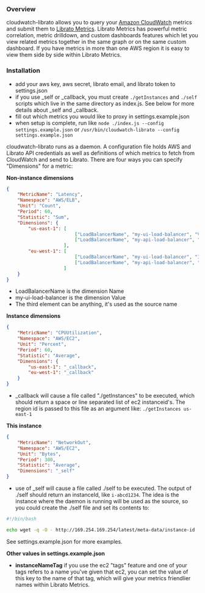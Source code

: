 ### Overview

cloudwatch-librato allows you to query your [Amazon CloudWatch](http://aws.amazon.com/cloudwatch/) metrics and submit them to [Librato Metrics](https://metrics.librato.com/). Librato Metrics has powerful metric correlation, metric drilldown, and custom dashboards features which let you view related metrics together in the same graph or on the same custom dashboard.  If you have metrics in more than one AWS region it is easy to view them side by side within Librato Metrics.

### Installation

- add your aws key, aws secret, librato email, and librato token to settings.json
- if you use _self or _callback, you must create `./getInstances` and `./self` scripts which live in the same directory as index.js.  See below for more details about _self and _callback.
- fill out which metrics you would like to proxy in settings.example.json
- when setup is complete, run like `node ./index.js --config settings.example.json` or `/usr/bin/cloudwatch-librato --config settings.example.json`

cloudwatch-librato runs as a daemon.  A configuration file holds AWS and Librato API credentials as well as definitions of which metrics to fetch from CloudWatch and send to Librato.  There are four ways you can specify "Dimensions" for a metric:

**Non-instance dimensions**

```json
{
    "MetricName": "Latency",
    "Namespace": "AWS/ELB",
    "Unit": "Count",
    "Period": 60,
    "Statistic": "Sum",
    "Dimensions": {
        "us-east-1": [
                         ["LoadBalancerName", "my-ui-load-balancer", "VA_UI_ELB"],
                         ["LoadBalancerName", "my-api-load-balancer", "VA_API_ELB"]
                     ],
        "eu-west-1": [
                         ["LoadBalancerName", "my-ui-load-balancer", "IRL_UI_ELB"],
                         ["LoadBalancerName", "my-api-load-balancer", "IRL_API_ELB"]
                     ]
    }
}
```

- LoadBalancerName is the dimension Name
- my-ui-load-balancer is the dimension Value
- The third element can be anything, it's used as the source name

**Instance dimensions**

```json
{
    "MetricName": "CPUUtilization",
    "Namespace": "AWS/EC2",
    "Unit": "Percent",
    "Period": 60,
    "Statistic": "Average",
    "Dimensions": {
        "us-east-1": "_callback",
        "eu-west-1": "_callback"
    }
}
```
- _callback will cause a file called "./getInstances" to be executed, which should return a space or line separated list of ec2 instanceid's. The region id is passed to this file as an argument like: `./getInstances us-east-1`

**This instance**

```json
{
    "MetricName": "NetworkOut",
    "Namespace": "AWS/EC2",
    "Unit": "Bytes",
    "Period": 300,
    "Statistic": "Average",
    "Dimensions": "_self"
}
```

- use of _self will cause a file called ./self to be executed.  The output of ./self should return an instanceId, like `i-abcd1234`. The idea is the instance where the daemon is running will be used as the source, so you could create the ./self file and set its contents to:

```bash
#!/bin/bash

echo wget -q -O - http://169.254.169.254/latest/meta-data/instance-id
```

See settings.example.json for more examples.

**Other values in settings.example.json**

* **instanceNameTag** if you use the ec2 "tags" feature and one of your tags refers to a name you've given that ec2, you can set the value of this key to the name of that tag, which will give your metrics friendlier names within Librato Metrics.
